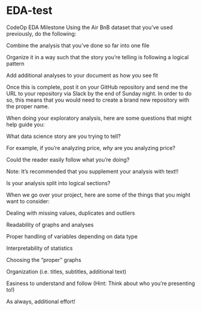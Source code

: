 # EDA-test
CodeOp EDA Milestone
Using the Air BnB dataset that you’ve used previously, do the following:

Combine the analysis that you’ve done so far into one file

Organize it in a way such that the story you’re telling is following a logical pattern

Add  additional analyses to your document as how you see fit

Once this is complete, post it on your GitHub repository and send me the URL to your repository via Slack by the end of Sunday night. In order to do so, this means that you would need to create a brand new repository with the proper name.

When doing your exploratory analysis, here are some questions that might help guide you:

What data science story are you trying to tell?

For example, if you’re analyzing price, _why_ are you analyzing price?

Could the reader easily follow what you’re doing?

Note: It’s recommended that you supplement your analysis with text!!

Is your analysis split into logical sections?

When we go over your project, here are some of the things that you might want to consider:

Dealing with missing values, duplicates and outliers

Readability of graphs and analyses

Proper handling of variables depending on data type

Interpretability of statistics

Choosing the “proper” graphs

Organization (i.e. titles, subtitles, additional text)

Easiness to understand and follow (Hint: Think about who you’re presenting to!)

As always, additional effort!
